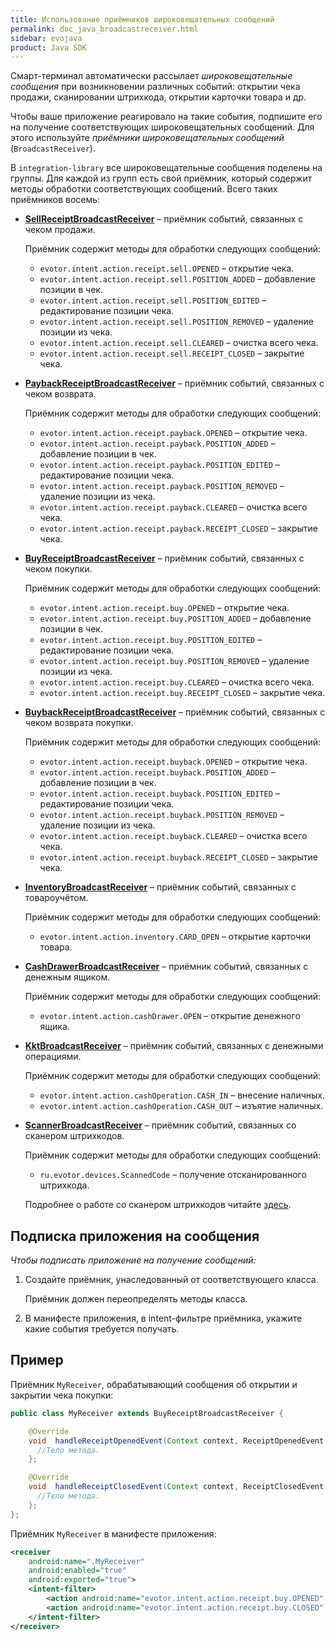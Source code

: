 ```yaml
---
title: Использование приёмников широковещательных сообщений
permalink: doc_java_broadcastreceiver.html
sidebar: evojava
product: Java SDK
---
```


Смарт-терминал автоматически рассылает *широковещательные сообщения* при возникновении различных событий: открытии чека продажи, сканировании штрихкода, открытии карточки товара и др.

Чтобы ваше приложение реагировало на такие события, подпишите его на получение соответствующих широковещательных сообщений. Для этого используйте *приёмники широковещательных сообщений* (`BroadcastReceiver`).

В `integration-library` все широковещательные сообщения поделены на группы. Для каждой из групп есть свой приёмник, который содержит методы обработки соответствующих сообщений. Всего таких приёмников восемь:

* [**SellReceiptBroadcastReceiver**](./integration-library/ru/evotor/framework/core/action/broadcast/SellReceiptBroadcastReceiver.html) – приёмник событий, связанных с чеком продажи.

   Приёмник содержит методы для обработки следующих сообщений:

   * `evotor.intent.action.receipt.sell.OPENED` – открытие чека.
   * `evotor.intent.action.receipt.sell.POSITION_ADDED` – добавление позиции в чек.
   * `evotor.intent.action.receipt.sell.POSITION_EDITED` – редактирование позиции чека.
   * `evotor.intent.action.receipt.sell.POSITION_REMOVED` – удаление позиции из чека.
   * `evotor.intent.action.receipt.sell.CLEARED` – очистка всего чека.
   * `evotor.intent.action.receipt.sell.RECEIPT_CLOSED` – закрытие чека.

* [**PaybackReceiptBroadcastReceiver**](./integration-library/ru/evotor/framework/core/action/broadcast/PaybackReceiptBroadcastReceiver.html) – приёмник событий, связанных с чеком возврата.

   Приёмник содержит методы для обработки следующих сообщений:

   * `evotor.intent.action.receipt.payback.OPENED` – открытие чека.
   * `evotor.intent.action.receipt.payback.POSITION_ADDED` – добавление позиции в чек.
   * `evotor.intent.action.receipt.payback.POSITION_EDITED` – редактирование позиции чека.
   * `evotor.intent.action.receipt.payback.POSITION_REMOVED` – удаление позиции из чека.
   * `evotor.intent.action.receipt.payback.CLEARED` – очистка всего чека.
   * `evotor.intent.action.receipt.payback.RECEIPT_CLOSED` – закрытие чека.

* [**BuyReceiptBroadcastReceiver**](./integration-library/ru/evotor/framework/core/action/broadcast/BuyReceiptBroadcastReceiver.html) – приёмник событий, связанных с чеком покупки.

   Приёмник содержит методы для обработки следующих сообщений:

   * `evotor.intent.action.receipt.buy.OPENED` – открытие чека.
   * `evotor.intent.action.receipt.buy.POSITION_ADDED` – добавление позиции в чек.
   * `evotor.intent.action.receipt.buy.POSITION_EDITED` – редактирование позиции чека.
   * `evotor.intent.action.receipt.buy.POSITION_REMOVED` – удаление позиции из чека.
   * `evotor.intent.action.receipt.buy.CLEARED` – очистка всего чека.
   * `evotor.intent.action.receipt.buy.RECEIPT_CLOSED` – закрытие чека.

* [**BuybackReceiptBroadcastReceiver**](./integration-library/ru/evotor/framework/core/action/broadcast/BuybackReceiptBroadcastReceiver.html) – приёмник событий, связанных с чеком возврата покупки.

   Приёмник содержит методы для обработки следующих сообщений:

   * `evotor.intent.action.receipt.buyback.OPENED` – открытие чека.
   * `evotor.intent.action.receipt.buyback.POSITION_ADDED` – добавление позиции в чек.
   * `evotor.intent.action.receipt.buyback.POSITION_EDITED` – редактирование позиции чека.
   * `evotor.intent.action.receipt.buyback.POSITION_REMOVED` – удаление позиции из чека.
   * `evotor.intent.action.receipt.buyback.CLEARED` – очистка всего чека.
   * `evotor.intent.action.receipt.buyback.RECEIPT_CLOSED` – закрытие чека.

* [**InventoryBroadcastReceiver**](./integration-library/ru/evotor/framework/core/action/broadcast/InventoryBroadcastReceiver.html) – приёмник событий, связанных с товароучётом.

   Приёмник содержит методы для обработки следующих сообщений:

   * `evotor.intent.action.inventory.CARD_OPEN` – открытие карточки товара.

* [**CashDrawerBroadcastReceiver**](./integration-library/ru/evotor/framework/core/action/broadcast/CashDrawerBroadcastReceiver.html) – приёмник событий, связанных с денежным ящиком.

   Приёмник содержит методы для обработки следующих сообщений:

   * `evotor.intent.action.cashDrawer.OPEN` – открытие денежного ящика.

* [**KktBroadcastReceiver**](./integration-library/ru/evotor/framework/kkt/event/handler/receiver/KktBroadcastReceiver.html) – приёмник событий, связанных с денежными операциями.

   Приёмник содержит методы для обработки следующих сообщений:

   * `evotor.intent.action.cashOperation.CASH_IN` – внесение наличных.
   * `evotor.intent.action.cashOperation.CASH_OUT` – изъятие наличных.

* [**ScannerBroadcastReceiver**](./integration-library/ru/evotor/framework/core/action/broadcast/ScannerBroadcastReceiver.html) – приёмник событий, связанных со сканером штрихкодов.

   Приёмник содержит методы для обработки следующих сообщений:

   * `ru.evotor.devices.ScannedCode` – получение отсканированного штрихкода.

  Подробнее о работе со сканером штрихкодов читайте [здесь](./doc_java_barcode_scanner.html).

## Подписка приложения на сообщения

*Чтобы подписать приложение на получение сообщений:*

1. Создайте приёмник, унаследованный от соответствующего класса.

   Приёмник должен переопределять методы класса.

2. В манифесте приложения, в intent-фильтре приёмника, укажите какие события требуется получать.

<!-- ### Приёмники и сообщения

Приёмник `SellReceiptBroadcastReceiver` содержит методы для обработки следующих сообщений чека продажи:

* `evotor.intent.action.receipt.sell.OPENED` – открытие чека.
* `evotor.intent.action.receipt.sell.POSITION_ADDED` – добавление позиции в чек.
* `evotor.intent.action.receipt.sell.POSITION_EDITED` – редактирование позиции чека.
* `evotor.intent.action.receipt.sell.POSITION_REMOVED` – удаление позиции из чека.
* `evotor.intent.action.receipt.sell.CLEARED` – очистка всего чека.
* `evotor.intent.action.receipt.sell.CLOSED` – закрытие чека.

Приёмник `PaybackReceiptBroadcastReceiver` содержит методы для обработки следующих сообщений чека возврата:

* `evotor.intent.action.receipt.payback.OPENED` – открытие чека.
* `evotor.intent.action.receipt.payback.POSITION_ADDED` – добавление позиции в чек.
* `evotor.intent.action.receipt.payback.POSITION_EDITED` – редактирование позиции чека.
* `evotor.intent.action.receipt.payback.POSITION_REMOVED` – удаление позиции из чека.
* `evotor.intent.action.receipt.payback.CLEARED` – очистка всего чека.
* `evotor.intent.action.receipt.payback.CLOSED` – закрытие чека.

Приёмник `BuyReceiptBroadcastReceiver` содержит методы для обработки следующих сообщений чека покупки:

* `evotor.intent.action.receipt.buy.OPENED` – открытие чека.
* `evotor.intent.action.receipt.buy.POSITION_ADDED` – добавление позиции в чек.
* `evotor.intent.action.receipt.buy.POSITION_EDITED` – редактирование позиции чека.
* `evotor.intent.action.receipt.buy.POSITION_REMOVED` – удаление позиции из чека.
* `evotor.intent.action.receipt.buy.CLEARED` – очистка всего чека.
* `evotor.intent.action.receipt.buy.CLOSED` – закрытие чека.

Приёмник `BuybackReceiptBroadcastReceiver` содержит методы для обработки следующих сообщений чека возврата покупки:

* `evotor.intent.action.receipt.buyback.OPENED` – открытие чека.
* `evotor.intent.action.receipt.buyback.POSITION_ADDED` – добавление позиции в чек.
* `evotor.intent.action.receipt.buyback.POSITION_EDITED` – редактирование позиции чека.
* `evotor.intent.action.receipt.buyback.POSITION_REMOVED` – удаление позиции из чека.
* `evotor.intent.action.receipt.buyback.CLEARED` – очистка всего чека.
* `evotor.intent.action.receipt.buyback.CLOSED` – закрытие чека.

Приёмник `CashDrawerBroadcastReceiver` содержит методы для обработки следующих сообщений денежного ящика:

* `evotor.intent.action.cashDrawer.OPEN` – открытие денежного ящика.

Приёмник `CashOperationBroadcastReceiver` содержит методы для обработки следующих сообщений о денежных операциях:

* `evotor.intent.action.cashOperation.CASH_IN` – внесение наличных.
* `evotor.intent.action.cashOperation.CASH_OUT` – изъятие наличных.

Приёмник `InventoryBroadcastReceiver` содержит методы для обработки следующих сообщений товароучёта:

* `evotor.intent.action.inventory.CARD_OPEN` – открытие карточки товара.

Приёмник `ScannerBroadcastReceiver` содержит методы для обработки следующих сообщений сканера штрихкодов:

* `ru.evotor.devices.ScannedCode` – получение отсканированного штрихкода. -->

## Пример

Приёмник `MyReceiver`, обрабатывающий сообщения об открытии и закрытии чека покупки:

```java
public class MyReceiver extends BuyReceiptBroadcastReceiver {

    @Override
    void  handleReceiptOpenedEvent(Context context, ReceiptOpenedEvent receiptOpenedEvent) {
      //Тело метода.
    };

    @Override
    void  handleReceiptClosedEvent(Context context, ReceiptClosedEvent receiptClosedEvent) {
      //Тело метода.
    };
};
```

Приёмник `MyReceiver` в манифесте приложения:

```xml
<receiver
    android:name=".MyReceiver"
    android:enabled="true"
    android:exported="true">
    <intent-filter>
        <action android:name="evotor.intent.action.receipt.buy.OPENED" />
        <action android:name="evotor.intent.action.receipt.buy.CLOSED" />
    </intent-filter>
</receiver>
```
